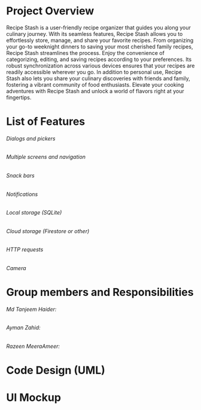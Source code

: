 # Project Overview

Recipe Stash is a user-friendly recipe organizer that guides you along your culinary journey. With its seamless features, Recipe Stash allows you to effortlessly store, manage, and share your favorite recipes. From organizing your go-to weeknight dinners to saving your most cherished family recipes, Recipe Stash streamlines the process. Enjoy the convenience of categorizing, editing, and saving recipes according to your preferences. Its robust synchronization across various devices ensures that your recipes are readily accessible wherever you go. In addition to personal use, Recipe Stash also lets you share your culinary discoveries with friends and family, fostering a vibrant community of food enthusiasts. Elevate your cooking adventures with Recipe Stash and unlock a world of flavors right at your fingertips.


# List of Features

###### Dialogs and pickers



###### Multiple screens and navigation



###### Snack bars



###### Notifications



###### Local storage (SQLite)



###### Cloud storage (Firestore or other)



###### HTTP requests



###### Camera



# Group members and Responsibilities

###### Md Tanjeem Haider:



###### Ayman Zahid:



###### Razeen MeeraAmeer:



# Code Design (UML)


# UI Mockup
